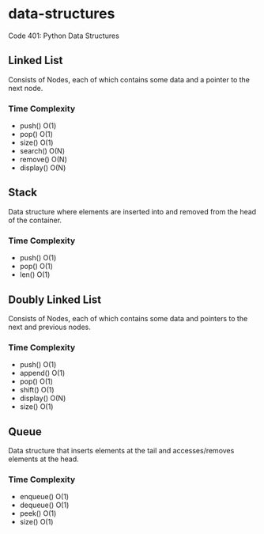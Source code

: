 # data-structures
Code 401: Python Data Structures

## Linked List
Consists of Nodes, each of which contains some data and a pointer to the next node.
### Time Complexity
* push()
    O(1)
* pop()
    O(1)
* size()
    O(1)
* search()
    O(N)
* remove()
    O(N)
* display()
    O(N)


## Stack
Data structure where elements are inserted into and removed from the head of the container.
### Time Complexity
* push()
    O(1)
* pop()
    O(1)
* len()
    O(1)


## Doubly Linked List
Consists of Nodes, each of which contains some data and pointers to the next and previous nodes.
### Time Complexity
* push()
    O(1)
* append()
    O(1)
* pop()
    O(1)
* shift()
    O(1)
* display()
    O(N)
* size()
    O(1)



## Queue
Data structure that inserts elements at the tail and accesses/removes elements at the head.
### Time Complexity
* enqueue()
    O(1)
* dequeue()
    O(1)
* peek()
    O(1)
* size()
    O(1)
